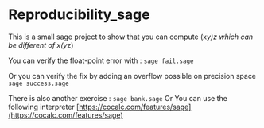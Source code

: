 # Reproducibility_sage
This is a small sage project to show that you can compute (x*y)*z which can be different of x*(y*z)

You can verify the float-point error with : 
`sage fail.sage`

Or you can verify the fix by adding an overflow possible on precision space
`sage success.sage`


There is also another exercise : 
`sage bank.sage`
Or 
You can use the following interpreter [https://cocalc.com/features/sage](https://cocalc.com/features/sage)
